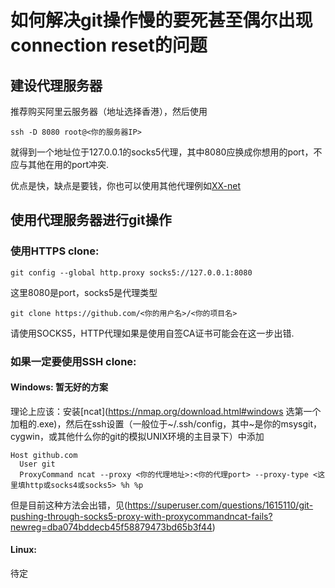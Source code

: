 # 如何解决git操作慢的要死甚至偶尔出现connection reset的问题

## 建设代理服务器

推荐购买阿里云服务器（地址选择香港），然后使用

```
ssh -D 8080 root@<你的服务器IP>
```

就得到一个地址位于127.0.0.1的socks5代理，其中8080应换成你想用的port，不应与其他在用的port冲突.

优点是快，缺点是要钱，你也可以使用其他代理例如[XX-net](https://github.com/XX-net/XX-net)

## 使用代理服务器进行git操作

### 使用HTTPS clone:

```
git config --global http.proxy socks5://127.0.0.1:8080
```

这里8080是port，socks5是代理类型

```
git clone https://github.com/<你的用户名>/<你的项目名>
```

请使用SOCKS5，HTTP代理如果是使用自签CA证书可能会在这一步出错.

### 如果一定要使用SSH clone:

#### Windows: 暂无好的方案

理论上应该：安装[ncat](https://nmap.org/download.html#windows 选第一个加粗的.exe)，然后在ssh设置（一般位于~/.ssh/config，其中~是你的msysgit，cygwin，或其他什么你的git的模拟UNIX环境的主目录下）中添加

```
Host github.com
  User git
  ProxyCommand ncat --proxy <你的代理地址>:<你的代理port> --proxy-type <这里填http或socks4或socks5> %h %p
```

但是目前这种方法会出错，见(https://superuser.com/questions/1615110/git-pushing-through-socks5-proxy-with-proxycommandncat-fails?newreg=dba074bddecb45f58879473bd65b3f44)

#### Linux:

待定
